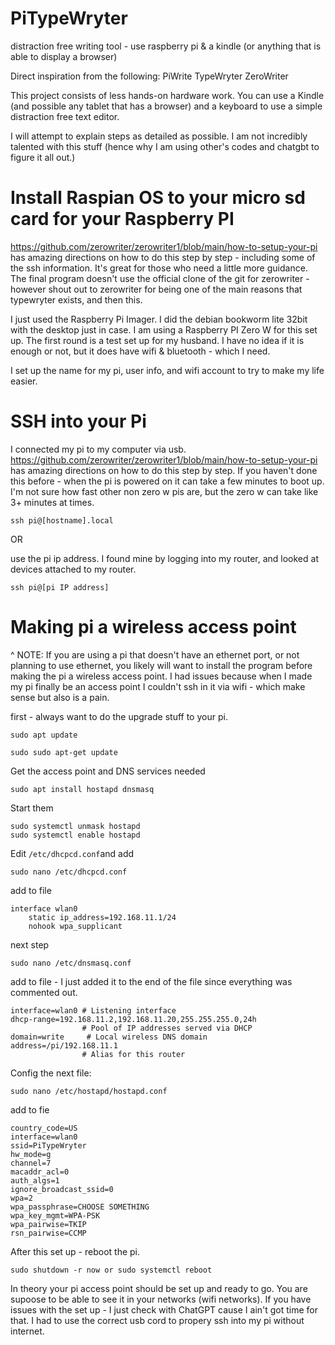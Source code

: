 # PiTypeWryter
distraction free writing tool - use raspberry pi &amp; a kindle (or anything that is able to display a browser)

Direct inspiration from the following:
PiWrite
TypeWryter
ZeroWriter

This project consists of less hands-on hardware work. You can use a Kindle (and possible any tablet that has a browser) and a keyboard to use a simple distraction free text editor. 

I will attempt to explain steps as detailed as possible. I am not incredibly talented with this stuff (hence why I am using other's codes and chatgbt to figure it all out.)


# Install Raspian OS to your micro sd card for your Raspberry PI
https://github.com/zerowriter/zerowriter1/blob/main/how-to-setup-your-pi has amazing directions on how to do this step by step - including some of the ssh information. It's great for those who need a little more guidance. The final program doesn't use the official clone of the git for zerowriter - however shout out to zerowriter for being one of the main reasons that typewryter exists, and then this. 

I just used the Raspberry Pi Imager. I did the debian bookworm lite 32bit with the desktop just in case. I am using a Raspberry PI Zero W for this set up. The first round is a test set up for my husband. I have no idea if it is enough or not, but it does have wifi & bluetooth - which I need.

I set up the name for my pi, user info, and wifi account to try to make my life easier.

# SSH into your Pi
I connected my pi to my computer via usb. https://github.com/zerowriter/zerowriter1/blob/main/how-to-setup-your-pi has amazing directions on how to do this step by step. If you haven't done this before - when the pi is powered on it can take a few minutes to boot up. I'm not sure how fast other non zero w pis are, but the zero w can take like 3+ minutes at times.

```
ssh pi@[hostname].local
```
OR 

use the pi ip address. I found mine by logging into my router, and looked at devices attached to my router.  
```
ssh pi@[pi IP address]
```

# Making pi a wireless access point
^ NOTE: If you are using a pi that doesn't have an ethernet port, or not planning to use ethernet, you likely will want to install the program before making the pi a wireless access point. I had issues because when I made my pi finally be an access point I couldn't ssh in it via wifi - which make sense but also is a pain. 

first - always want to do the upgrade stuff to your pi. 

```
sudo apt update
```
```
sudo sudo apt-get update
```

Get the access point and DNS services needed
```
sudo apt install hostapd dnsmasq
```

Start them
```
sudo systemctl unmask hostapd
sudo systemctl enable hostapd
```

Edit `/etc/dhcpcd.conf`and add 
```
sudo nano /etc/dhcpcd.conf
```
add to file
```
interface wlan0
    static ip_address=192.168.11.1/24
    nohook wpa_supplicant
```
next step

```
sudo nano /etc/dnsmasq.conf
```

add to file - I just added it to the end of the file since everything was commented out.
```
interface=wlan0 # Listening interface
dhcp-range=192.168.11.2,192.168.11.20,255.255.255.0,24h
                # Pool of IP addresses served via DHCP
domain=write     # Local wireless DNS domain
address=/pi/192.168.11.1
                # Alias for this router
```
Config the next file:
```
sudo nano /etc/hostapd/hostapd.conf
```
add to fie
```
country_code=US
interface=wlan0
ssid=PiTypeWryter
hw_mode=g
channel=7
macaddr_acl=0
auth_algs=1
ignore_broadcast_ssid=0
wpa=2
wpa_passphrase=CHOOSE SOMETHING
wpa_key_mgmt=WPA-PSK
wpa_pairwise=TKIP
rsn_pairwise=CCMP
```

After this set up - reboot the pi.
```
sudo shutdown -r now or sudo systemctl reboot
````
In theory your pi access point should be set up and ready to go. You are supoose to be able to see it in your networks (wifi networks).
If you have issues with the set up - I just check with ChatGPT cause I ain't got time for that. I had to use the correct usb cord to propery ssh into my pi without internet. 

